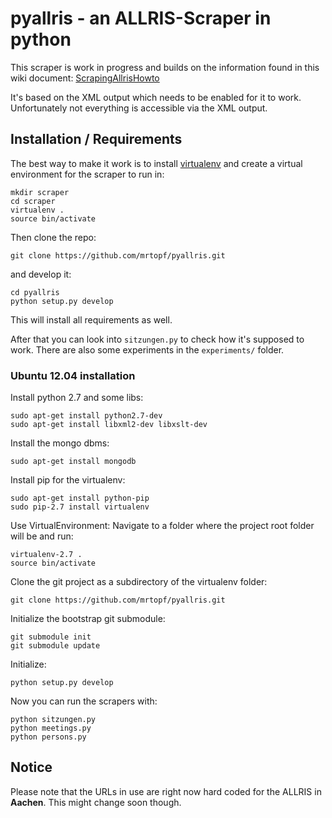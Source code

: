 # pyallris - an ALLRIS-Scraper in python

This scraper is work in progress and builds on the information found in this
wiki document: [ScrapingAllrisHowto](https://code.google.com/p/allris-scraper/wiki/ScrapingAllrisHowto)

It's based on the XML output which needs to be enabled for it to work.
Unfortunately not everything is accessible via the XML output.

## Installation / Requirements

The best way to make it work is to install [virtualenv](https://pypi.python.org/pypi/virtualenv) and create a virtual environment for the scraper to run in:

    mkdir scraper
    cd scraper
    virtualenv .
    source bin/activate

Then clone the repo:

    git clone https://github.com/mrtopf/pyallris.git

and develop it:

    cd pyallris
    python setup.py develop

This will install all requirements as well.

After that you can look into `sitzungen.py` to check how it's supposed to work. There are also
some experiments in the `experiments/` folder.

### Ubuntu 12.04 installation
 
Install python 2.7 and some libs:

    sudo apt-get install python2.7-dev
    sudo apt-get install libxml2-dev libxslt-dev

Install the mongo dbms:

    sudo apt-get install mongodb

Install pip for the virtualenv:

    sudo apt-get install python-pip
    sudo pip-2.7 install virtualenv

Use VirtualEnvironment:
Navigate to a folder where the project root folder will be and run:

    virtualenv-2.7 .
    source bin/activate

Clone the git project as a subdirectory of the virtualenv folder:

    git clone https://github.com/mrtopf/pyallris.git

Initialize the bootstrap git submodule:

    git submodule init
    git submodule update

Initialize:

    python setup.py develop

Now you can run the scrapers with:
   
    python sitzungen.py 
    python meetings.py 
    python persons.py 

## Notice
Please note that the URLs in use are right now hard coded for the ALLRIS in **Aachen**. This might
change soon though.
